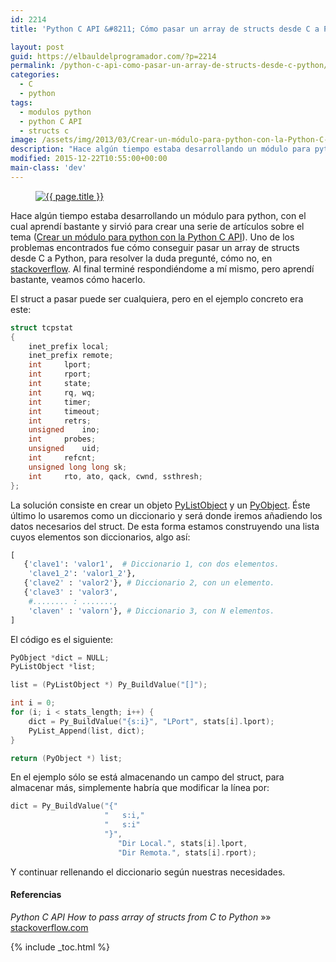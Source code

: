```yaml
---
id: 2214
title: 'Python C API &#8211; Cómo pasar un array de structs desde C a Python'

layout: post
guid: https://elbauldelprogramador.com/?p=2214
permalink: /python-c-api-como-pasar-un-array-de-structs-desde-c-python/
categories:
  - C
  - python
tags:
  - modulos python
  - python C API
  - structs c
image: /assets/img/2013/03/Crear-un-módulo-para-python-con-la-Python-C-API-Parte-I.png
description: "Hace algún tiempo estaba desarrollando un módulo para python, con el cual aprendí bastante y sirvió para crear una serie de artículos sobre el tema (Crear un módulo para python con la Python C API). Uno de los problemas encontrados fue cómo conseguir pasar un array de structs desde C a Python, para resolver la duda pregunté, cómo no, en stackoverflow. Al final terminé respondiéndome a mí mismo, pero aprendí bastante, veamos cómo hacerlo."
modified: 2015-12-22T10:55:00+00:00
main-class: 'dev'
---
```


<figure>
  <a href="/assets/img/2013/03/Crear-un-módulo-para-python-con-la-Python-C-API-Parte-I.png"><img src="/assets/img/2013/03/Crear-un-módulo-para-python-con-la-Python-C-API-Parte-I.png" title="{{ page.title }}" alt="{{ page.title }}" /></a>
</figure>

Hace algún tiempo estaba desarrollando un módulo para python, con el cual aprendí bastante y sirvió para crear una serie de artículos sobre el tema ([Crear un módulo para python con la Python C API][1]). Uno de los problemas encontrados fue cómo conseguir pasar un array de structs desde C a Python, para resolver la duda pregunté, cómo no, en <a href="http://stackoverflow.com/users/1612432/algui91" title="PErfil en SO" target="_blank">stackoverflow</a>. Al final terminé respondiéndome a mí mismo, pero aprendí bastante, veamos cómo hacerlo.

<!--ad-->

El struct a pasar puede ser cualquiera, pero en el ejemplo concreto era este:

```c
struct tcpstat
{
    inet_prefix local;
    inet_prefix remote;
    int     lport;
    int     rport;
    int     state;
    int     rq, wq;
    int     timer;
    int     timeout;
    int     retrs;
    unsigned    ino;
    int     probes;
    unsigned    uid;
    int     refcnt;
    unsigned long long sk;
    int     rto, ato, qack, cwnd, ssthresh;
};

```

La solución consiste en crear un objeto <a href="http://docs.python.org/3.2/c-api/list.html" title="C API doc" target="_blank">PyListObject</a> y un <a href="http://docs.python.org/3.2/c-api/structures.html#PyObject" target="_blank">PyObject</a>. Éste último lo usaremos como un diccionario y será donde iremos añadiendo los datos necesarios del struct. De esta forma estamos construyendo una lista cuyos elementos son diccionarios, algo así:

```python
[
   {'clave1': 'valor1',  # Diccionario 1, con dos elementos.
    'clave1_2': 'valor1_2'},
   {'clave2' : 'valor2'}, # Diccionario 2, con un elemento.
   {'clave3' : 'valor3',
    #........ : .......,
    'claven' : 'valorn'}, # Diccionario 3, con N elementos.
]

```

El código es el siguiente:

```c
PyObject *dict = NULL;
PyListObject *list;

list = (PyListObject *) Py_BuildValue("[]");

int i = 0;
for (i; i < stats_length; i++) {
    dict = Py_BuildValue("{s:i}", "LPort", stats[i].lport);
    PyList_Append(list, dict);
}

return (PyObject *) list;

```

En el ejemplo sólo se está almacenando un campo del struct, para almacenar más, simplemente habría que modificar la línea por:

```c
dict = Py_BuildValue("{"
                     "   s:i,"
                     "   s:i"
                     "}",
                        "Dir Local.", stats[i].lport,
                        "Dir Remota.", stats[i].rport);

```

Y continuar rellenando el diccionario según nuestras necesidades.

#### Referencias

*Python C API How to pass array of structs from C to Python* »» <a href="http://stackoverflow.com/questions/15786525/python-c-api-how-to-pass-array-of-structs-from-c-to-python/15833209#15833209" target="_blank">stackoverflow.com</a>



 [1]: https://elbauldelprogramador.com/crear-modulo-python-con-python-c-api-1/ "Crear un módulo para python con la Python C API (I) – Introducción"

{% include _toc.html %}
